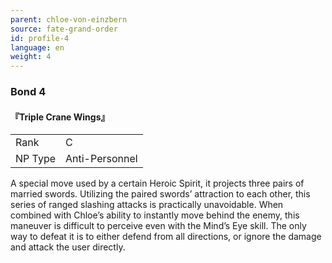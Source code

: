 ```yaml
---
parent: chloe-von-einzbern
source: fate-grand-order
id: profile-4
language: en
weight: 4
---
```


### Bond 4

#### 『Triple Crane Wings』

<table>
  <tr><td>Rank</td><td>C</td></tr>
  <tr><td>NP Type</td><td>Anti-Personnel</td></tr>
</table>

A special move used by a certain Heroic Spirit, it projects three pairs of married swords. Utilizing the paired swords’ attraction to each other, this series of ranged slashing attacks is practically unavoidable. When combined with Chloe’s ability to instantly move behind the enemy, this maneuver is difficult to perceive even with the Mind’s Eye skill. The only way to defeat it is to either defend from all directions, or ignore the damage and attack the user directly.
